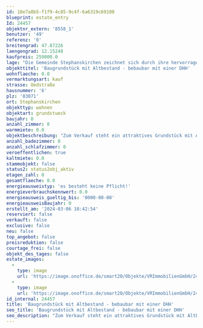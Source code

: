 ```yaml
---
id: 18e7a8b5-f1f9-4c85-9c4f-6a6319c69100
blueprint: estate_entry
Id: 24457
objektnr_extern: '8558_1'
benutzer: '49'
referenz: '0'
breitengrad: 47.87226
laengengrad: 12.15248
kaufpreis: 259000.0
lage: "Die Gemeinde Stephanskirchen zeichnet sich durch ihre hervorragende Infrastruktur aus. Die zahlreichen Einkaufsmöglichkeiten, sowie Ärzte, Apotheker und Banken sind bequem in wenigen Minuten erreichbar. Zur Autobahnanschlussstelle Rohrdorf (München-Salzburg-Innsbruck) sowie zur Fußgängerzone in Rosenheim sind es nur ein paar Kilometer.\r\nHoher Freizeitwert durch die geographische Lage zwischen Inn und Simssee, mit schönen Badeplätzen und zahlreichen Wander- und Radlwegen."
objekttitel: 'Baugrundstück mit Altbestand - bebaubar mit einer DHH'
wohnflaeche: 0.0
vermarktungsart: kauf
strasse: Oedstraße
hausnummer: '6'
plz: '83071'
ort: Stephanskirchen
objekttyp: wohnen
objektart: grundstueck
baujahr: 0
anzahl_zimmer: 0
warmmiete: 0.0
objektbeschreibung: "Zum Verkauf steht ein attraktives Grundstück mit Altbestand in Stephanskirchen.\r\n\r\nDas Grundstück ist bebaubar mit einer Doppelhaushälfte.\r\nDas Teilgrundstück ist noch nicht vermessen. Die mögliche Grundstücksgrenze ist im Lageplan verzeichnet.\r\n\r\nDas komplette Grundstück mit 662 m² kann zu einem Kaufpreis von 550.000 € erworben werden.\r\n\r\nDer Kaufpreis liegt bei ca. 830€ je m²\r\n\r\nNähere Details erhalten Sie von uns selbstverständlich auf Anfrage."
anzahl_badezimmer: 0
anzahl_schlafzimmer: 0
veroeffentlichen: true
kaltmiete: 0.0
stammobjekt: false
status2: status2obj_aktiv
etagen_zahl: 0
gesamtflaeche: 0.0
energieausweistyp: 'es besteht keine Pflicht!'
energieverbrauchskennwert: 0.0
energieausweis_gueltig_bis: '0000-00-00'
energieausweisBaujahr: 0
erstellt_am: '2024-03-06 10:42:54'
reserviert: false
verkauft: false
exclusive: false
neu: false
top_angebot: false
preisreduktion: false
courtage_frei: false
objekt_des_tages: false
estate_images:
  -
    type: image
    url: 'https://image.onoffice.de/smart20/Objekte/VRImmobilienGmbH/24457/_528557.jpg'
  -
    type: image
    url: 'https://image.onoffice.de/smart20/Objekte/VRImmobilienGmbH/24457/_528565.jpg'
id_internal: 24457
title: 'Baugrundstück mit Altbestand - bebaubar mit einer DHH'
seo_title: 'Baugrundstück mit Altbestand - bebaubar mit einer DHH'
seo_description: "Zum Verkauf steht ein attraktives Grundstück mit Altbestand in Stephanskirchen.\r\n\r\nDas Grundstück ist bebaubar mit einer Doppelhaushälfte.\r\nDas Teilgrundstü"
---
```

